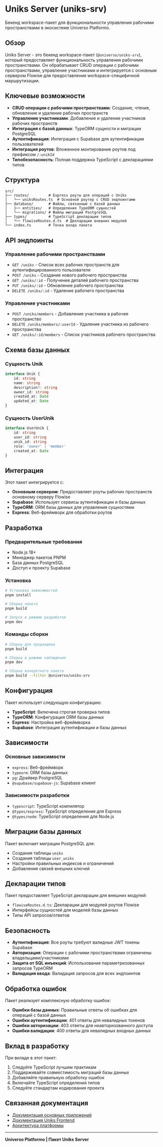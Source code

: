 # Uniks Server (uniks-srv)

Бекенд workspace-пакет для функциональности управления рабочими пространствами в экосистеме Universo Platformo.

## Обзор

Uniks Server - это бекенд workspace-пакет (`@universo/uniks-srv`), который предоставляет функциональность управления рабочими пространствами. Он обрабатывает CRUD операции с рабочими пространствами, управление участниками и интегрируется с основным сервером Flowise для предоставления workspace-специфичной маршрутизации.

## Ключевые возможности

-   **CRUD операции с рабочими пространствами**: Создание, чтение, обновление и удаление рабочих пространств
-   **Управление участниками**: Добавление и удаление участников рабочих пространств
-   **Интеграция с базой данных**: TypeORM сущности и миграции PostgreSQL
-   **Аутентификация**: Интеграция с Supabase для аутентификации пользователей
-   **Интеграция роутов**: Вложенное монтирование роутов под префиксом `/:unikId`
-   **Типобезопасность**: Полная поддержка TypeScript с декларациями типов

## Структура

```
src/
├── routes/         # Express роуты для операций с Uniks
│   └── uniksRoutes.ts  # Основной роутер с CRUD эндпоинтами
├── database/       # Файлы, связанные с базой данных
│   ├── entities/   # Определения TypeORM сущностей
│   └── migrations/ # Файлы миграций PostgreSQL
├── types/          # TypeScript декларации типов
│   └── flowiseRoutes.d.ts  # Декларации внешних модулей
└── index.ts        # Точка входа пакета
```

## API эндпоинты

### Управление рабочими пространствами

-   `GET /uniks` - Список всех рабочих пространств для аутентифицированного пользователя
-   `POST /uniks` - Создание нового рабочего пространства
-   `GET /uniks/:id` - Получение деталей рабочего пространства
-   `PUT /uniks/:id` - Обновление рабочего пространства
-   `DELETE /uniks/:id` - Удаление рабочего пространства

### Управление участниками

-   `POST /uniks/members` - Добавление участника в рабочее пространство
-   `DELETE /uniks/members/:userId` - Удаление участника из рабочего пространства
-   `GET /uniks/:id/members` - Список участников рабочего пространства

## Схема базы данных

### Сущность Unik

```typescript
interface Unik {
    id: string
    name: string
    description?: string
    owner_id: string
    created_at: Date
    updated_at: Date
}
```

### Сущность UserUnik

```typescript
interface UserUnik {
    id: string
    user_id: string
    unik_id: string
    role: 'owner' | 'member'
    created_at: Date
}
```

## Интеграция

Этот пакет интегрируется с:

-   **Основным сервером**: Предоставляет роуты рабочих пространств основному серверу Flowise
-   **Supabase**: Использует сервисы аутентификации и базы данных
-   **TypeORM**: ORM базы данных для управления сущностями
-   **Express**: Веб-фреймворк для обработки роутов

## Разработка

### Предварительные требования

-   Node.js 18+
-   Менеджер пакетов PNPM
-   База данных PostgreSQL
-   Доступ к проекту Supabase

### Установка

```bash
# Установка зависимостей
pnpm install

# Сборка пакета
pnpm build

# Запуск в режиме разработки
pnpm dev
```

### Команды сборки

```bash
# Сборка для продакшена
pnpm build

# Сборка в режиме наблюдения
pnpm dev

# Сборка конкретного пакета
pnpm build --filter @universo/uniks-srv
```

## Конфигурация

Пакет использует следующую конфигурацию:

-   **TypeScript**: Включена строгая проверка типов
-   **TypeORM**: Конфигурация ORM базы данных
-   **Express**: Настройка веб-фреймворка
-   **Supabase**: Интеграция аутентификации и базы данных

## Зависимости

### Основные зависимости

-   `express`: Веб-фреймворк
-   `typeorm`: ORM базы данных
-   `pg`: Драйвер PostgreSQL
-   `@supabase/supabase-js`: Supabase клиент

### Зависимости разработки

-   `typescript`: TypeScript компилятор
-   `@types/express`: TypeScript определения для Express
-   `@types/node`: TypeScript определения для Node.js

## Миграции базы данных

Пакет включает миграции PostgreSQL для:

-   Создания таблицы `uniks`
-   Создания таблицы `user_uniks`
-   Настройки правильных индексов и ограничений
-   Добавления связей внешних ключей

## Декларации типов

Пакет предоставляет TypeScript декларации для внешних модулей:

-   `flowiseRoutes.d.ts`: Декларации для модулей роутов Flowise
-   Интерфейсы сущностей для моделей базы данных
-   Типы API запросов/ответов

## Безопасность

-   **Аутентификация**: Все роуты требуют валидные JWT токены Supabase
-   **Авторизация**: Операции с рабочими пространствами ограничены владельцами/участниками
-   **Защита от SQL инъекций**: Использование параметризованных запросов TypeORM
-   **Валидация ввода**: Валидация запросов для всех эндпоинтов

## Обработка ошибок

Пакет реализует комплексную обработку ошибок:

-   **Ошибки базы данных**: Правильные ответы об ошибках для операций с базой данных
-   **Ошибки аутентификации**: 401 ответы для невалидных токенов
-   **Ошибки авторизации**: 403 ответы для неавторизованного доступа
-   **Ошибки валидации**: 400 ответы для невалидных входных данных

## Вклад в разработку

При вкладе в этот пакет:

1. Следуйте TypeScript лучшим практикам
2. Поддерживайте совместимость миграций базы данных
3. Добавляйте правильную обработку ошибок
4. Включайте TypeScript определения типов
5. Следуйте стандартам кодирования проекта

## Связанная документация

-   [Документация основных приложений](../README-RU.md)
-   [Документация Uniks Frontend](../uniks-frt/base/README-RU.md)
-   [Архитектура платформы](../../../docs/ru/applications/README.md)

---

**Universo Platformo | Пакет Uniks Server**
